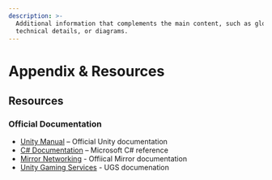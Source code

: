```yaml
---
description: >-
  Additional information that complements the main content, such as glossaries,
  technical details, or diagrams.
---
```


# Appendix & Resources

## **Resources**

### Official Documentation

* [Unity Manual](https://docs.unity3d.com/Manual/index.html) – Official Unity documentation
* [C# Documentation](https://docs.microsoft.com/en-us/dotnet/csharp/) – Microsoft C# reference
* [Mirror Networking](https://mirror-networking.gitbook.io/docs) - Offiical Mirror documentation
* [Unity Gaming Services](https://docs.unity.com/ugs/en-us/manual/overview/manual/getting-started) - UGS documenation
